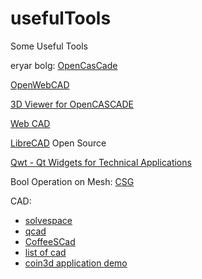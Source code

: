 # usefulTools
Some Useful Tools

eryar bolg: [OpenCasCade](http://www.cppblog.com/eryar/archive/2014/11/16/208897.aspx)

[OpenWebCAD](https://github.com/OpenWebCAD)

[3D Viewer for OpenCASCADE](https://github.com/fougue/mayo)

[Web CAD](https://code.google.com/archive/p/web-cad/downloads)

[LibreCAD](https://github.com/LibreCAD/LibreCAD) Open Source

[Qwt - Qt Widgets for Technical Applications](http://qwt.sourceforge.net/index.html)

Bool Operation on Mesh:
[CSG](https://github.com/evanw/csg.js)

CAD:
- [solvespace](https://github.com/solvespace/solvespace)
- [qcad](https://github.com/qcad/qcad)
- [CoffeeSCad](https://github.com/kaosat-dev/CoffeeSCad)
- [list of cad](https://wiki.opensourceecology.org/wiki/List_of_CAD_Programs)
- [coin3d application demo](https://github.com/jmespadero/coindesigner/tree/master/src)

